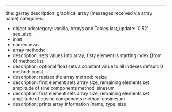 ---
title: garray
description: graphical array (messages received via array name)
categories:
- object
pdcategory: vanilla, Arrays and Tables
last_update: '0.52'
see_also:
- inlet
- namecanvas
- array
methods:
- description: sets values into array, fisty element is starting index (from 0)
  method: list
- description: optional float sets a constant value to all indexes 
  default: 0
  method: const <float>
- description: resizes the array
  method: resize <float>
- description: first element sets array size, remaining elements set amplitude of
    sine components
  method: sinesum <list>
- description: first element sets array size, remaining elements set amplitude of
    cosine components
  method: cosinesum <list>
- description: prints array information (name, type, size

